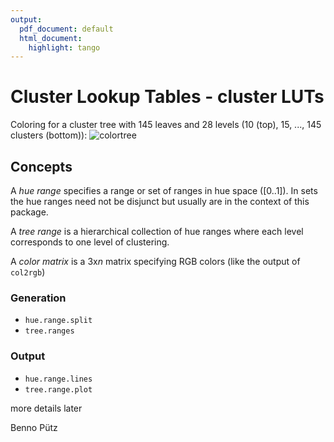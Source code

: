 ```yaml
---
output:
  pdf_document: default
  html_document: 
    highlight: tango
---
```

# Cluster Lookup Tables - cluster LUTs

Coloring for a cluster tree with 145 leaves and 28 levels (10 (top), 15, ..., 145 clusters (bottom)):
![colortree](reference/colortree.png)

## Concepts


A *hue range* specifies a range or set of ranges in hue space ([0..1]). In sets the hue ranges need not be disjunct but usually are in the context of this package.

A *tree range* is a hierarchical collection of hue ranges where each level corresponds to one level of clustering. 

A *color matrix* is a 3x*n* matrix specifying RGB colors (like the output of `col2rgb`)

### Generation
- `hue.range.split`
- `tree.ranges`

### Output
- `hue.range.lines`
- `tree.range.plot`

more details later

Benno Pütz 